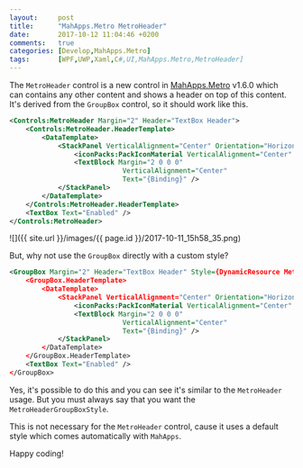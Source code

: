 ```yaml
---
layout:     post
title:      "MahApps.Metro MetroHeader"
date:       2017-10-12 11:04:46 +0200
comments:   true
categories: [Develop,MahApps.Metro]
tags:       [WPF,UWP,Xaml,C#,UI,MahApps.Metro,MetroHeader]
---
```


The `MetroHeader` control is a new control in [MahApps.Metro](https://github.com/MahApps/MahApps.Metro) v1.6.0 which can contains any other content and shows a header on top of this content. It's derived from the `GroupBox` control, so it should work like this.

```xml
<Controls:MetroHeader Margin="2" Header="TextBox Header">
    <Controls:MetroHeader.HeaderTemplate>
        <DataTemplate>
            <StackPanel VerticalAlignment="Center" Orientation="Horizontal">
                <iconPacks:PackIconMaterial VerticalAlignment="Center" Kind="FaceProfile" />
                <TextBlock Margin="2 0 0 0"
                            VerticalAlignment="Center"
                            Text="{Binding}" />
            </StackPanel>
        </DataTemplate>
    </Controls:MetroHeader.HeaderTemplate>
    <TextBox Text="Enabled" />
</Controls:MetroHeader>
```

![]({{ site.url }}/images/{{ page.id }}/2017-10-11_15h58_35.png)

But, why not use the `GroupBox` directly with a custom style?

```xml
<GroupBox Margin="2" Header="TextBox Header" Style={DynamicResource MetroHeaderGroupBoxStyle}>
    <GroupBox.HeaderTemplate>
        <DataTemplate>
            <StackPanel VerticalAlignment="Center" Orientation="Horizontal">
                <iconPacks:PackIconMaterial VerticalAlignment="Center" Kind="FaceProfile" />
                <TextBlock Margin="2 0 0 0"
                            VerticalAlignment="Center"
                            Text="{Binding}" />
            </StackPanel>
        </DataTemplate>
    </GroupBox.HeaderTemplate>
    <TextBox Text="Enabled" />
</GroupBox>
```

Yes, it's possible to do this and you can see it's similar to the `MetroHeader` usage. But you must always say that you want the `MetroHeaderGroupBoxStyle`.

This is not necessary for the `MetroHeader` control, cause it uses a default style which comes automatically with `MahApps`.

Happy coding!
